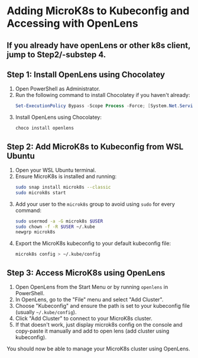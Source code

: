 # Adding MicroK8s to Kubeconfig and Accessing with OpenLens


## If you already have openLens or other k8s client, jump to Step2/-substep 4.

## Step 1: Install OpenLens using Chocolatey

1. Open PowerShell as Administrator.
2. Run the following command to install Chocolatey if you haven't already:
    ```powershell
    Set-ExecutionPolicy Bypass -Scope Process -Force; [System.Net.ServicePointManager]::SecurityProtocol = [System.Net.ServicePointManager]::SecurityProtocol -bor 3072; iex ((New-Object System.Net.WebClient).DownloadString('https://community.chocolatey.org/install.ps1'))
    ```
3. Install OpenLens using Chocolatey:
    ```powershell
    choco install openlens
    ```

## Step 2: Add MicroK8s to Kubeconfig from WSL Ubuntu

1. Open your WSL Ubuntu terminal.
2. Ensure MicroK8s is installed and running:
    ```bash
    sudo snap install microk8s --classic
    sudo microk8s start
    ```
3. Add your user to the `microk8s` group to avoid using `sudo` for every command:
    ```bash
    sudo usermod -a -G microk8s $USER
    sudo chown -f -R $USER ~/.kube
    newgrp microk8s
    ```
4. Export the MicroK8s kubeconfig to your default kubeconfig file:
    ```bash
    microk8s config > ~/.kube/config
    ```

## Step 3: Access MicroK8s using OpenLens

1. Open OpenLens from the Start Menu or by running `openlens` in PowerShell.
2. In OpenLens, go to the "File" menu and select "Add Cluster".
3. Choose "Kubeconfig" and ensure the path is set to your kubeconfig file (usually `~/.kube/config`).
4. Click "Add Cluster" to connect to your MicroK8s cluster.
5. If that doesn't work, just display microk8s config on the console and copy-paste it manually and add to open lens (add cluster using kubeconfig).

You should now be able to manage your MicroK8s cluster using OpenLens.
